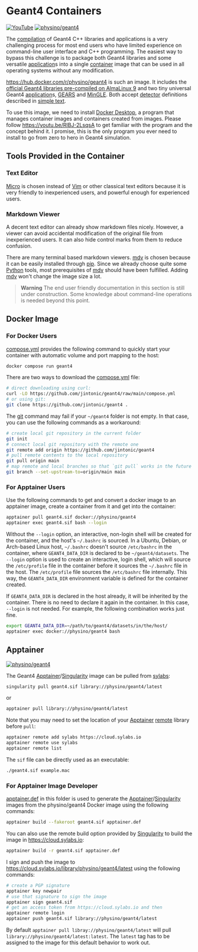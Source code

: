 # Geant4 Containers

[![YouTube](https://img.shields.io/badge/You-Tube-red?style=flat)](https://youtu.be/huNM04tHaiI)
[![physino/geant4](https://img.shields.io/badge/physino-geant4-blue?style=flat)](https://hub.docker.com/r/physino/geant4)

The [compilation][] of Geant4 C++ libraries and applications is a very challenging process for most end users who have limited experience on command-line user interface and C++ programming. The easiest way to bypass this challenge is to package both Geant4 libraries and some versatile [application]s into a single [container][] image that can be used in all operating systems without any modification.

[compilation]: https://www.youtube.com/playlist?list=PLw3G-vTgPrdB9Nt2ekl2oL1yoqEC294Uf
[container]: https://www.docker.com/resources/what-container

<https://hub.docker.com/r/physino/geant4> is such an image. It includes the [official Geant4 libraries pre-compiled on AlmaLinux 9](https://geant4.org/download) and two tiny universal Geant4 [application]s, [GEARS][] and [MinGLE][]. Both accept [detector](../../detector) definitions described in [simple text](../../detector).

[application]: https://www.youtube.com/watch?v=3g9CkyBS31o

To use this image, we need to install [Docker Desktop][], a program that manages container images and containers created from images. Please follow <https://youtu.be/RIBJ-2LsqsA> to get familiar with the program and the concept behind it. I promise, this is the only program you ever need to install to go from zero to hero in Geant4 simulation.

[Docker Desktop]: https://www.docker.com/products/docker-desktop

## Tools Provided in the Container

### Text Editor
[Micro][] is chosen instead of [Vim][] or other classical text editors because it is very friendly to inexperienced users, and powerful enough for experienced users.

### Markdown Viewer
A decent text editor can already show markdown files nicely. However, a viewer can avoid accidental modification of the original file from inexperienced users. It can also hide control marks from them to reduce confusion.

There are many terminal based markdown viewers. [mdv][] is chosen because it can be easily installed through [pip][]. Since we already choose quite some [Python][] tools, most prerequisites of [mdv][] should have been fulfilled. Adding [mdv][] won't change the image size a lot.

[Micro]: https://micro-editor.github.io
[Vim]: https://www.vim.org
[mdv]: https://github.com/axiros/terminal_markdown_viewer
[pip]: https://pypi.org/project/pip
[Python]: https://www.python.org

> **Warning**
> The end user friendly documentation in this section is still under construction.
> Some knowledge about command-line operations is needed beyond this point.

## Docker Image

### For Docker Users

[compose.yml][] provides the following command to quickly start your container with automatic volume and port mapping to the host:

```sh
docker compose run geant4
```

There are two ways to download the [compose.yml](compose.yml) file:

```sh
# direct downloading using curl:
curl -LO https://github.com/jintonic/geant4/raw/main/compose.yml
# or using git:
git clone https://github.com/jintonic/geant4 .
```

The [git][] command may fail if your `~/geant4` folder is not empty. In that case, you can use the following commands as a workaround:

```sh
# create local git repository in the current folder
git init
# connect local git repository with the remote one
git remote add origin https://github.com/jintonic/geant4
# pull remote contents to the local repository
git pull origin main
# map remote and local branches so that `git pull` works in the future
git branch --set-upstream-to=origin/main main
```

### For Apptainer Users

Use the following commands to get and convert a docker image to an apptainer image, create a container from it and get into the container:

```sh
apptainer pull geant4.sif docker://physino/geant4
apptainer exec geant4.sif bash --login
```

Without the `--login` option, an interactive, non-login shell will be created for the container, and the host's `~/.bashrc` is sourced. In a Ubuntu, Debian, or Arch-based Linux host, `~/.bashrc` doesn't source `/etc/bashrc` in the container, where `GEANT4_DATA_DIR` is declared to be `~/geant4/datasets`. The `--login` option is used to create an interactive, login shell, which will source the `/etc/profile` file in the container before it sources the `~/.bashrc` file in the host. The `/etc/profile` file sources the `/etc/bashrc` file internally. This way, the `GEANT4_DATA_DIR` environment variable is defined for the container created.

If `GEANT4_DATA_DIR` is declared in the host already, it will be inherited by the container. There is no need to declare it again in the container. In this case, `--login` is not needed. For example, the following combination works just fine.

```sh
export GEANT4_DATA_DIR=~/path/to/geant4/datasets/in/the/host/
apptainer exec docker://physino/geant4 bash
```

## Apptainer

[![physino/geant4](https://img.shields.io/badge/physino-geant4-blue?style=flat)](https://cloud.sylabs.io/library/physino/geant4/latest)

The Geant4 [Apptainer][]/[Singularity][] image can be pulled from [sylabs][]:

```sh
singularity pull geant4.sif library://physino/geant4/latest
```

or

```sh
apptainer pull library://physino/geant4/latest
```

Note that you may need to set the location of your [Apptainer][] [remote][] library before `pull`:

```sh
apptainer remote add sylabs https://cloud.sylabs.io
apptainer remote use sylabs
apptainer remote list
```

The `sif` file can be directly used as an executable:
```sh
./geant4.sif example.mac
```

### For Apptainer Image Developer

[apptainer.def](apptainer.def) in this folder is used to generate the [Apptainer][]/[Singularity][] images from the physino/geant4 Docker image using the following commands:

```sh
apptainer build --fakeroot geant4.sif apptainer.def
```

You can also use the remote build option provided by [Singularity][] to build the image in <https://cloud.sylabs.io>:

```sh
apptainer build -r geant4.sif apptainer.def
```

I sign and push the image to <https://cloud.sylabs.io/library/physino/geant4/latest> using the following commands:

```sh
# create a PGP signature
apptainer key newpair
# use that signature to sign the image
apptainer sign geant4.sif
# get an access token from https://cloud.sylabs.io and then
apptainer remote login
apptainer push geant4.sif library://physino/geant4/latest
```

By default `apptainer pull libray://physino/geant4/latest` will pull `library://physino/geant4/latest:latest`. The `latest` tag has to be assigned to the image for this default behavior to work out.

[GEARS]: https://github.com/jintonic/gears
[MinGLE]: https://github.com/jintonic/mingle
[compose.yml]: https://github.com/jintonic/geant4/blob/main/compose.yml
[Apptainer]: https://apptainer.org
[Singularity]: https://en.wikipedia.org/wiki/Singularity_(software)
[sylabs]: https://cloud.sylabs.io/library/physino/geant4/latest
[remote]: https://apptainer.org/docs/user/1.0/endpoint.html
[StackOverflow]: https://stackoverflow.com
[git]: https://git-scm.com
